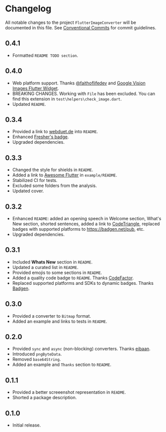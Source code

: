 # Changelog

All notable changes to the project `FlutterImageConverter` will be documented in this file.
See [Conventional Commits](https://conventionalcommits.org) for commit guidelines.

## 0.4.1

- Formatted `README TODO section`.

## 0.4.0

- Web platform support. Thanks [@faithoflifedev](https://github.com/faithoflifedev) and [Google Vision Images Flutter Widget](https://pub.dev/packages/google_vision_flutter).
- BREAKING CHANGES. Working with `File` has been excluded. You can find this extension in `test\helpers\check_image.dart`.
- Updated `README`.

## 0.3.4

- Provided a link to [webduet.de](https://webduet.de "The Modern Planet-Scale Site for Your Ambitions") into `README`.
- Enhanced [Fresher's badge](https://github.com/signmotion/fresher).
- Upgraded dependencies.

## 0.3.3

- Changed the style for shields in `README`.
- Added a link to [Awesome Flutter](https://github.com/Solido/awesome-flutter) in `example/README`.
- Stabilized CI for tests.
- Excluded some folders from the analysis.
- Updated cover.

## 0.3.2

- Enhanced `README`: added an opening speech in Welcome section, What's New section, shorted sentences, added a link to [CodeTriangle](https://codetriage.com), replaced badges with supported platforms to <https://badgen.net/pub>, etc.
- Upgraded dependencies.

## 0.3.1

- Included **Whats New** section in `README`.
- Updated a curated list in `README`.
- Provided emojis to some sections in `README`.
- Added a quality code badge to `README`. Thanks [CodeFactor](https://codefactor.io).
- Replaced supported platforms and SDKs to dynamic badges. Thanks [Badgen](https://badgen.net/pub).

## 0.3.0

- Provided a converter to `Bitmap` format.
- Added an example and links to tests in `README`.

## 0.2.0

- Provided `sync` and `async` (non-blocking) converters. Thanks [eibaan](https://www.reddit.com/user/eibaan/).
- Introduced `pngByteData`.
- Removed `base64String`.
- Added an example and `Thanks` section to `README`.

## 0.1.1

- Provided a better screeenshot representation in `README`.
- Shorted a package description.

## 0.1.0

- Initial release.
